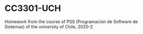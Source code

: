 # CC3301-UCH
Homework from the course of PSS (Programación de Software de Sistemas) of the university of Chile, 2020-2
